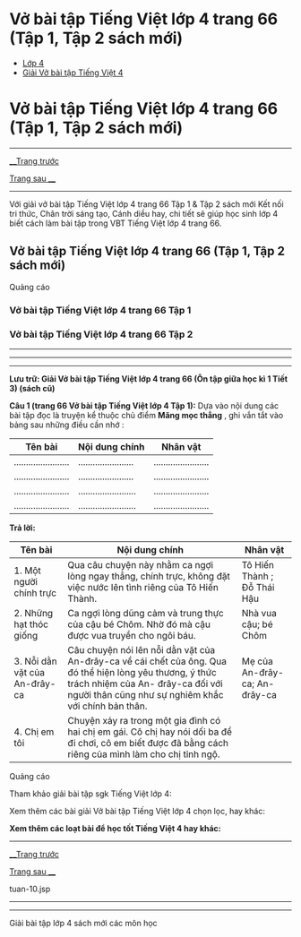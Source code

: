 # Vở bài tập Tiếng Việt lớp 4 trang 66 (Tập 1, Tập 2 sách mới)

  * [Lớp 4](https://vietjack.com/series/lop-4.jsp)
  * [Giải Vở bài tập Tiếng Việt 4](https://vietjack.com/giai-vo-bai-tap-tieng-viet-4/index.jsp)



# Vở bài tập Tiếng Việt lớp 4 trang 66 (Tập 1, Tập 2 sách mới)

* * *

[__Trang trước](https://vietjack.com/giai-vo-bai-tap-tieng-viet-4/tuan-10.jsp)

[Trang sau __](https://vietjack.com/giai-vo-bai-tap-tieng-viet-4/tuan-10.jsp)

* * *

Với giải vở bài tập Tiếng Việt lớp 4 trang 66 Tập 1 & Tập 2 sách mới Kết nối tri thức, Chân trời sáng tạo, Cánh diều hay, chi tiết sẽ giúp học sinh lớp 4 biết cách làm bài tập trong VBT Tiếng Việt lớp 4 trang 66.

## Vở bài tập Tiếng Việt lớp 4 trang 66 (Tập 1, Tập 2 sách mới)

Quảng cáo

### **Vở bài tập Tiếng Việt lớp 4 trang 66 Tập 1**

### **Vở bài tập Tiếng Việt lớp 4 trang 66 Tập 2**

* * *

* * *

* * *

**Lưu trữ: Giải Vở bài tập Tiếng Việt lớp 4 trang 66 (Ôn tập giữa học kì 1 Tiết 3) (sách cũ)**

**Câu 1 (trang 66 Vở bài tập Tiếng Việt lớp 4 Tập 1):** Dựa vào nội dung các bài tập đọc là truyện kể thuộc chủ điểm **Măng mọc thẳng** , ghi vắn tắt vào bảng sau những điều cần nhớ :

Tên bài| Nội dung chính|  Nhân vật  
---|---|---  
.......................|  ....................... |  .......................  
.......................|  .......................|  .......................  
.......................|  ........................|  .......................  
.......................| ........................| .......................   
  
**Trả lời:**

Tên bài| Nội dung chính|  Nhân vật  
---|---|---  
1\. Một người chính trực|  Qua câu chuyện này nhằm ca ngợi lòng ngay thẳng, chính trực, không đặt việc nước lên tình riêng của Tô Hiến Thành. |  Tô Hiến Thành ; Đỗ Thái Hậu  
2\. Những hạt thóc giống|  Ca ngợi lòng dũng cảm và trung thực của cậu bé Chôm. Nhờ đó mà cậu được vua truyền cho ngôi báu.|  Nhà vua cậu; bé Chôm  
3\. Nỗi dằn vặt của An-đrây-ca|  Câu chuyện nói lên nỗi dằn vặt của An-đrây-ca về cái chết của ông. Qua đó thể hiện lòng yêu thương, ý thức trách nhiệm của An- đrây-ca đối với người thân cũng như sự nghiêm khắc với chính bản thân.|  Mẹ của An-đrây-ca; An-đrây-ca  
4\. Chị em tôi | Chuyện xảy ra trong một gia đình có hai chị em gái. Cô chị hay nói dối ba để đi chơi, cô em biết được đã bằng cách riêng của mình làm cho chị tỉnh ngộ.|   
  
Quảng cáo

Tham khảo giải bài tập sgk Tiếng Việt lớp 4:

Xem thêm các bài giải Vở bài tập Tiếng Việt lớp 4 chọn lọc, hay khác:

**Xem thêm các loạt bài để học tốt Tiếng Việt 4 hay khác:**

* * *

[__Trang trước](https://vietjack.com/giai-vo-bai-tap-tieng-viet-4/tuan-10.jsp)

[Trang sau __](https://vietjack.com/giai-vo-bai-tap-tieng-viet-4/tuan-10.jsp)

tuan-10.jsp

* * *

* * *

Giải bài tập lớp 4 sách mới các môn học
